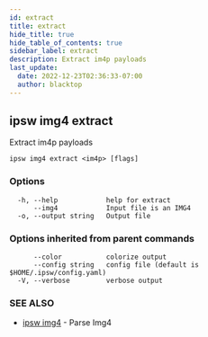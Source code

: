 ```yaml
---
id: extract
title: extract
hide_title: true
hide_table_of_contents: true
sidebar_label: extract
description: Extract im4p payloads
last_update:
  date: 2022-12-23T02:36:33-07:00
  author: blacktop
---
```

## ipsw img4 extract

Extract im4p payloads

```
ipsw img4 extract <im4p> [flags]
```

### Options

```
  -h, --help            help for extract
      --img4            Input file is an IMG4
  -o, --output string   Output file
```

### Options inherited from parent commands

```
      --color           colorize output
      --config string   config file (default is $HOME/.ipsw/config.yaml)
  -V, --verbose         verbose output
```

### SEE ALSO

* [ipsw img4](/docs/cli/ipsw/img4)	 - Parse Img4

